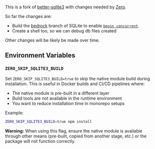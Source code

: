 This is a fork of [better-sqlite3](https://github.com/WiseLibs/better-sqlite3) with changes needed by [Zero](https://zerosync.dev/).

So far the changes are:

* Build the [bedrock](https://sqlite.org/src/timeline?r=bedrock) branch of SQLite to enable [`begin concurrent`](https://www.sqlite.org/src/doc/begin-concurrent/doc/begin_concurrent.md).
* Create a shell too, so we can debug db files created

Other changes will be likely be made over time.

## Environment Variables

### `ZERO_SKIP_SQLITE3_BUILD`

Set `ZERO_SKIP_SQLITE3_BUILD=true` to skip the native module build during installation. This is useful in Docker builds and CI/CD pipelines where:

- The native module is pre-built in a different layer
- Build tools are not available in the runtime environment
- You want to reduce installation time in monorepo setups

Example:
```bash
ZERO_SKIP_SQLITE3_BUILD=true npm install
```

**Warning:** When using this flag, ensure the native module is available through other means (pre-built, copied from another stage, etc.) or the package will not function correctly.
